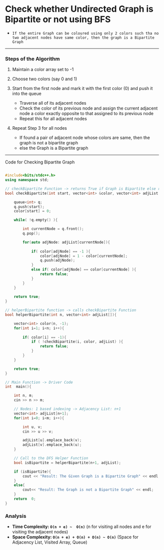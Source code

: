 # Check whether Undirected Graph is Bipartite or not using BFS

- ` If the entire Graph can be coloured using only 2 colors such tha no two adjacent nodes have same color, then the graph is a Bipartite Graph `

---

### Steps of the Algorithm

1. Maintain a color array set to -1

2. Choose two colors (say 0 and 1)

3. Start from the first node and mark it with the first color (0) and push it into the queue
    - Traverse all of its adjacent nodes
    - Check the color of its previous node and assign the current adjacent node a color exactly opposite to that assigned to its previous node
    - Repeat this for all adjacent nodes

4. Repeat Step 3 for all nodes 
    - If found a pair of adjacent node whose colors are same, then the graph is not a bipartite graph
    - else the Graph is a Bipartite graph

---
 
Code for Checking Bipartite Graph

``` cpp

#include<bits/stdc++.h>
using namespace std;

// checkBipartite Function -> returns True if Graph is Bipartite else returns False
bool checkBipartite(int start, vector<int> &color, vector<int> adjList[]){

    queue<int> q;
    q.push(start);
    color[start] = 0;

    while( !q.empty() ){

        int currentNode = q.front();
        q.pop();

        for(auto adjNode: adjList[currentNode]){
            
            if( color[adjNode] == -1 ){
                color[adjNode] = 1 - color[currentNode];
                q.push(adjNode);
            }
            else if( color[adjNode] == color[currentNode] ){
                return false;
            }
        }
    }
    
    return true;
}

// helperBipartite function -> calls checkBipartite Function
bool helperBipartite(int n, vector<int> adjList[]){

    vector<int> color(n, -1);
    for(int i=1; i<n; i++){
        
        if( color[i] == -1){
            if ( !checkBipartite(i, color, adjList) ){
                return false;
            }
        }
    }

    return true;
}

// Main Function -> Driver Code
int  main(){

    int n, m;
    cin >> n >> m;

    // Nodes: 1 based indexing -> Adjacency List: n+1
    vector<int> adjList[n+1];
    for(int i=0; i<m; i++){

        int u, v;
        cin >> u >> v;

        adjList[u].emplace_back(v);
        adjList[v].emplace_back(u);
    }

    // Call to the DFS Helper Function
    bool isBipartite = helperBipartite(n+1, adjList);

    if (isBipartite){
        cout << "Result: The Given Graph is a Bipartite Graph" << endl;    
    }
    else{
        cout<< "Result: The Graph is not a Bipartite Graph" << endl;
    }
    return  0;
}

```

### Analysis

- **Time Complexity: `O(n + e) ~  O(n)`**   (n for visiting all nodes and e for visiting the adjacent nodes)
- **Space Complexity: `O(n + e) + O(n) + O(n) ~ O(n)`**    (Space for Adjacency List, Visited Array, Queue)